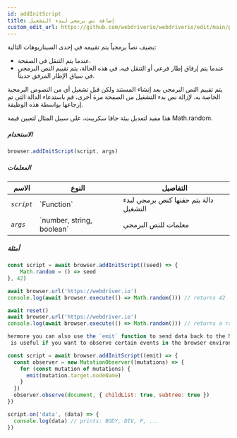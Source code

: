 ```yaml
---
id: addInitScript
title: إضافة نص برمجي لبدء التشغيل
custom_edit_url: https://github.com/webdriverio/webdriverio/edit/main/packages/webdriverio/src/commands/browser/addInitScript.ts
---
```


يضيف نصاً برمجياً يتم تقييمه في إحدى السيناريوهات التالية:

- عندما يتم التنقل في الصفحة.
- عندما يتم إرفاق إطار فرعي أو التنقل فيه. في هذه الحالة، يتم تقييم النص البرمجي في
  سياق الإطار المرفق حديثاً.

يتم تقييم النص البرمجي بعد إنشاء المستند ولكن قبل تشغيل أي من النصوص البرمجية الخاصة به.
لإزالة نص بدء التشغيل من الصفحة مرة أخرى، قم باستدعاء الدالة التي تم إرجاعها
بواسطة هذه الوظيفة.

هذا مفيد لتعديل بيئة جافا سكريبت، على سبيل المثال لتعيين قيمة Math.random.

##### الاستخدام

```js
browser.addInitScript(script, args)
```

##### المعلمات

<table>
  <thead>
    <tr>
      <th>الاسم</th><th>النوع</th><th>التفاصيل</th>
    </tr>
  </thead>
  <tbody>
    <tr>
      <td><code><var>script</var></code></td>
      <td>`Function`</td>
      <td>دالة يتم حقنها كنص برمجي لبدء التشغيل</td>
    </tr>
    <tr>
      <td><code><var>args</var></code></td>
      <td>`number, string, boolean`</td>
      <td>معلمات للنص البرمجي</td>
    </tr>
  </tbody>
</table>

##### أمثلة

```js title="addInitScript.js"
const script = await browser.addInitScript((seed) => {
    Math.random = () => seed
}, 42)

await browser.url('https://webdriver.io')
console.log(await browser.execute(() => Math.random())) // returns 42

await reset()
await browser.url('https://webdriver.io')
console.log(await browser.execute(() => Math.random())) // returns a random number

hermore you can also use the `emit` function to send data back to the Node.js environment.
 is useful if you want to observe certain events in the browser environment, e.g.:

```

```js title="addInitScriptWithEmit.js"
const script = await browser.addInitScript((emit) => {
  const observer = new MutationObserver((mutations) => {
    for (const mutation of mutations) {
      emit(mutation.target.nodeName)
    }
  })
  observer.observe(document, { childList: true, subtree: true })
})

script.on('data', (data) => {
  console.log(data) // prints: BODY, DIV, P, ...
})
```